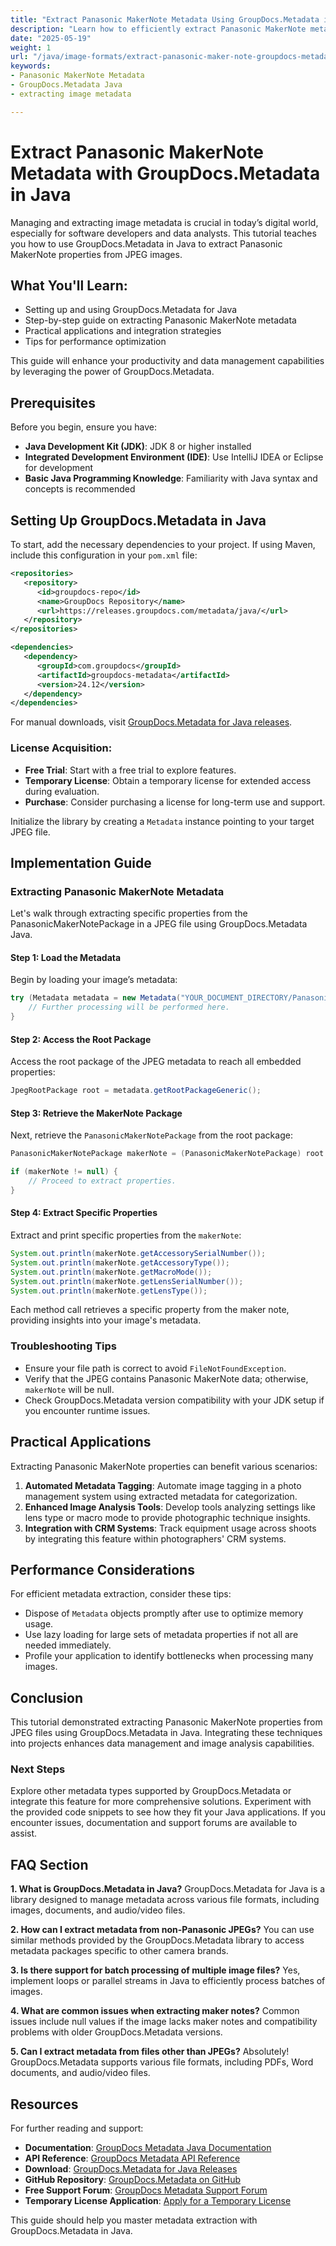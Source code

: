 ```yaml
---
title: "Extract Panasonic MakerNote Metadata Using GroupDocs.Metadata in Java"
description: "Learn how to efficiently extract Panasonic MakerNote metadata from JPEG images using GroupDocs.Metadata for Java. Perfect for photographers and developers."
date: "2025-05-19"
weight: 1
url: "/java/image-formats/extract-panasonic-maker-note-groupdocs-metadata-java/"
keywords:
- Panasonic MakerNote Metadata
- GroupDocs.Metadata Java
- extracting image metadata

---
```



# Extract Panasonic MakerNote Metadata with GroupDocs.Metadata in Java

Managing and extracting image metadata is crucial in today’s digital world, especially for software developers and data analysts. This tutorial teaches you how to use GroupDocs.Metadata in Java to extract Panasonic MakerNote properties from JPEG images.

## What You'll Learn:
- Setting up and using GroupDocs.Metadata for Java
- Step-by-step guide on extracting Panasonic MakerNote metadata
- Practical applications and integration strategies
- Tips for performance optimization

This guide will enhance your productivity and data management capabilities by leveraging the power of GroupDocs.Metadata.

## Prerequisites
Before you begin, ensure you have:
- **Java Development Kit (JDK)**: JDK 8 or higher installed
- **Integrated Development Environment (IDE)**: Use IntelliJ IDEA or Eclipse for development
- **Basic Java Programming Knowledge**: Familiarity with Java syntax and concepts is recommended

## Setting Up GroupDocs.Metadata in Java
To start, add the necessary dependencies to your project. If using Maven, include this configuration in your `pom.xml` file:

```xml
<repositories>
   <repository>
      <id>groupdocs-repo</id>
      <name>GroupDocs Repository</name>
      <url>https://releases.groupdocs.com/metadata/java/</url>
   </repository>
</repositories>

<dependencies>
   <dependency>
      <groupId>com.groupdocs</groupId>
      <artifactId>groupdocs-metadata</artifactId>
      <version>24.12</version>
   </dependency>
</dependencies>
```

For manual downloads, visit [GroupDocs.Metadata for Java releases](https://releases.groupdocs.com/metadata/java/).

### License Acquisition:
- **Free Trial**: Start with a free trial to explore features.
- **Temporary License**: Obtain a temporary license for extended access during evaluation.
- **Purchase**: Consider purchasing a license for long-term use and support.

Initialize the library by creating a `Metadata` instance pointing to your target JPEG file.

## Implementation Guide
### Extracting Panasonic MakerNote Metadata
Let's walk through extracting specific properties from the PanasonicMakerNotePackage in a JPEG file using GroupDocs.Metadata Java.

#### Step 1: Load the Metadata
Begin by loading your image’s metadata:

```java
try (Metadata metadata = new Metadata("YOUR_DOCUMENT_DIRECTORY/PanasonicJpeg.jpg")) {
    // Further processing will be performed here.
}
```

#### Step 2: Access the Root Package
Access the root package of the JPEG metadata to reach all embedded properties:

```java
JpegRootPackage root = metadata.getRootPackageGeneric();
```

#### Step 3: Retrieve the MakerNote Package
Next, retrieve the `PanasonicMakerNotePackage` from the root package:

```java
PanasonicMakerNotePackage makerNote = (PanasonicMakerNotePackage) root.getMakerNotePackage();

if (makerNote != null) {
    // Proceed to extract properties.
}
```

#### Step 4: Extract Specific Properties
Extract and print specific properties from the `makerNote`:

```java
System.out.println(makerNote.getAccessorySerialNumber());
System.out.println(makerNote.getAccessoryType());
System.out.println(makerNote.getMacroMode());
System.out.println(makerNote.getLensSerialNumber());
System.out.println(makerNote.getLensType());
```

Each method call retrieves a specific property from the maker note, providing insights into your image's metadata.

### Troubleshooting Tips
- Ensure your file path is correct to avoid `FileNotFoundException`.
- Verify that the JPEG contains Panasonic MakerNote data; otherwise, `makerNote` will be null.
- Check GroupDocs.Metadata version compatibility with your JDK setup if you encounter runtime issues.

## Practical Applications
Extracting Panasonic MakerNote properties can benefit various scenarios:
1. **Automated Metadata Tagging**: Automate image tagging in a photo management system using extracted metadata for categorization.
2. **Enhanced Image Analysis Tools**: Develop tools analyzing settings like lens type or macro mode to provide photographic technique insights.
3. **Integration with CRM Systems**: Track equipment usage across shoots by integrating this feature within photographers' CRM systems.

## Performance Considerations
For efficient metadata extraction, consider these tips:
- Dispose of `Metadata` objects promptly after use to optimize memory usage.
- Use lazy loading for large sets of metadata properties if not all are needed immediately.
- Profile your application to identify bottlenecks when processing many images.

## Conclusion
This tutorial demonstrated extracting Panasonic MakerNote properties from JPEG files using GroupDocs.Metadata in Java. Integrating these techniques into projects enhances data management and image analysis capabilities.

### Next Steps
Explore other metadata types supported by GroupDocs.Metadata or integrate this feature for more comprehensive solutions. Experiment with the provided code snippets to see how they fit your Java applications. If you encounter issues, documentation and support forums are available to assist.

## FAQ Section
**1. What is GroupDocs.Metadata in Java?**
GroupDocs.Metadata for Java is a library designed to manage metadata across various file formats, including images, documents, and audio/video files.

**2. How can I extract metadata from non-Panasonic JPEGs?**
You can use similar methods provided by the GroupDocs.Metadata library to access metadata packages specific to other camera brands.

**3. Is there support for batch processing of multiple image files?**
Yes, implement loops or parallel streams in Java to efficiently process batches of images.

**4. What are common issues when extracting maker notes?**
Common issues include null values if the image lacks maker notes and compatibility problems with older GroupDocs.Metadata versions.

**5. Can I extract metadata from files other than JPEGs?**
Absolutely! GroupDocs.Metadata supports various file formats, including PDFs, Word documents, and audio/video files.

## Resources
For further reading and support:
- **Documentation**: [GroupDocs Metadata Java Documentation](https://docs.groupdocs.com/metadata/java/)
- **API Reference**: [GroupDocs Metadata API Reference](https://reference.groupdocs.com/metadata/java/)
- **Download**: [GroupDocs.Metadata for Java Releases](https://releases.groupdocs.com/metadata/java/)
- **GitHub Repository**: [GroupDocs.Metadata on GitHub](https://github.com/groupdocs-metadata/GroupDocs.Metadata-for-Java)
- **Free Support Forum**: [GroupDocs Metadata Support Forum](https://forum.groupdocs.com/c/metadata/)
- **Temporary License Application**: [Apply for a Temporary License](https://purchase.groupdocs.com/temporary-license/) 

This guide should help you master metadata extraction with GroupDocs.Metadata in Java.
